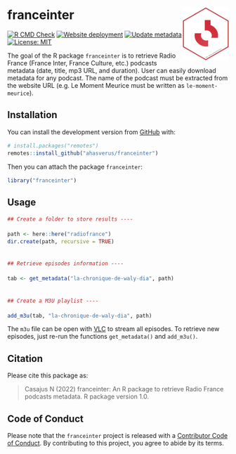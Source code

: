 
<!-- README.md is generated from README.Rmd. Please edit that file -->

# franceinter <img src="https://raw.githubusercontent.com/ahasverus/mystickers/master/pngs/franceinter.png" height="120px" align="right" style="float:right; height:120px;"/>

<!-- badges: start -->

[![R CMD
Check](https://github.com/ahasverus/franceinter/actions/workflows/R-CMD-check.yaml/badge.svg)](https://github.com/ahasverus/franceinter/actions/workflows/R-CMD-check.yaml)
[![Website
deployment](https://github.com/ahasverus/franceinter/actions/workflows/pkgdown.yaml/badge.svg)](https://github.com/ahasverus/franceinter/actions/workflows/pkgdown.yaml)
[![Update
metadata](https://github.com/ahasverus/franceinter/actions/workflows/update-podcasts.yml/badge.svg)](https://github.com/ahasverus/franceinter/actions/workflows/update-podcasts.yml)
[![License:
MIT](https://img.shields.io/badge/License-MIT-yellow.svg)](https://choosealicense.com/licenses/mit/)
<!-- badges: end -->

The goal of the R package `franceinter` is to retrieve Radio France
(France Inter, France Culture, etc.) podcasts metadata (date, title, mp3
URL, and duration). User can easily download metadata for any podcast.
The name of the podcast must be extracted from the website URL (e.g. Le
Moment Meurice must be written as `le-moment-meurice`).

## Installation

You can install the development version from
[GitHub](https://github.com/) with:

``` r
# install.packages("remotes")
remotes::install_github("ahasverus/franceinter")
```

Then you can attach the package `franceinter`:

``` r
library("franceinter")
```

## Usage

``` r
## Create a folder to store results ----

path <- here::here("radiofrance")
dir.create(path, recursive = TRUE)


## Retrieve episodes information ----

tab <- get_metadata("la-chronique-de-waly-dia", path)


## Create a M3U playlist ----

add_m3u(tab, "la-chronique-de-waly-dia", path)
```

The `m3u` file can be open with
[VLC](https://www.videolan.org/vlc/index.en.html) to stream all
episodes. To retrieve new episodes, just re-run the functions
`get_metadata()` and `add_m3u()`.

## Citation

Please cite this package as:

> Casajus N (2022) franceinter: An R package to retrieve Radio France
> podcasts metadata. R package version 1.0.

## Code of Conduct

Please note that the `franceinter` project is released with a
[Contributor Code of
Conduct](https://contributor-covenant.org/version/2/0/CODE_OF_CONDUCT.html).
By contributing to this project, you agree to abide by its terms.
